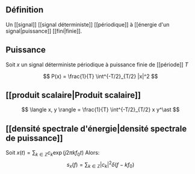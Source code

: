 ## Définition

Un [[signal]] [[signal déterministe]] [[périodique]] à [[énergie d'un signal|puissance]] [[fini|finie]].

## Puissance

Soit $x$ un signal déterministe périodique à puissance finie de [[période]] $T$

$$
P(x) = \frac{1}{T} \int^{-T/2}_{T/2} |x|^2
$$

## [[produit scalaire|Produit scalaire]]

$$
\langle x, y \rangle = \frac{1}{T} \int^{-T/2}_{T/2} x y^\ast
$$

## [[densité spectrale d'énergie|densité spectrale de puissance]]

Soit $x(t) = \displaystyle\sum_{k\in \mathbb{Z}} c_k \exp(j2\pi k f_0 t)$
Alors:
$$
s_x(f) = \sum_{k\in \mathbb{Z}} |c_k|^2 \delta(f - kf_0)
$$